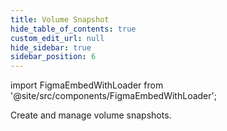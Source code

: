 ```yaml
---
title: Volume Snapshot
hide_table_of_contents: true
custom_edit_url: null
hide_sidebar: true
sidebar_position: 6
---
```


import FigmaEmbedWithLoader from '@site/src/components/FigmaEmbedWithLoader';

Create and manage volume snapshots.

<div style={{ width: "100%", height: "auto", margin: 0, padding: 0, overflow: "hidden" }}>
  <FigmaEmbedWithLoader  className="figma-wrapper"
    url="https://embed.figma.com/proto/6R4cyYR8hRWc80rsA807o2/Volume-Snapshot?node-id=1-121&scaling=scale-down-width&content-scaling=fixed&page-id=0%3A1&embed-host=share"
    thumbnail="/img/template-thumbnail.jpg" 
  />
</div>